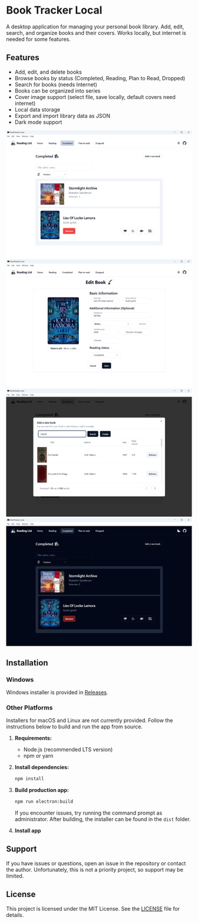 # Book Tracker Local

A desktop application for managing your personal book library. Add, edit, search, and organize books and their covers.
Works locally, but internet is needed for some features.

## Features

- Add, edit, and delete books
- Browse books by status (Completed, Reading, Plan to Read, Dropped)
- Search for books (needs Internet)
- Books can be organized into series
- Cover image support (select file, save locally, default covers need internet)
- Local data storage
- Export and import library data as JSON
- Dark mode support

![](screen-shots/img_1.png)
![](screen-shots/img_2.png)
![](screen-shots/img_3.png)
![](screen-shots/img_4.png)

## Installation

### Windows

Windows installer is provided in [Releases](https://github.com/dawid-walkiewicz/book-tracker-local/releases/latest).

### Other Platforms

Installers for macOS and Linux are not currently provided. Follow the instructions below to build and run the app from
source.

1. **Requirements:**
    - Node.js (recommended LTS version)
    - npm or yarn

2. **Install dependencies:**
   ```cmd
   npm install
   ```

3. **Build production app:**
   ```cmd
   npm run electron:build
   ```
   If you encounter issues, try running the command prompt as administrator.
   After building, the installer can be found in the `dist` folder.

4. **Install app**

## Support

If you have issues or questions, open an issue in the repository or contact the author.
Unfortunately, this is not a priority project, so support may be limited.

## License
This project is licensed under the MIT License. See the [LICENSE](LICENSE) file for details.

